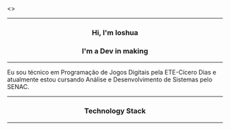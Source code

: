 <>
<hr>
<div align = center>
  <h3>Hi, I'm Ioshua</h3>
  <h3>I'm a Dev in making</h3>
</div>

<hr>

<p>Eu sou técnico em Programação de Jogos Digitais pela ETE-Cícero Dias e atualmente estou cursando Análise e Desenvolvimento de Sistemas pelo SENAC.</p>

<hr>

<h3 align = center>Technology Stack</h3>
<hr>
